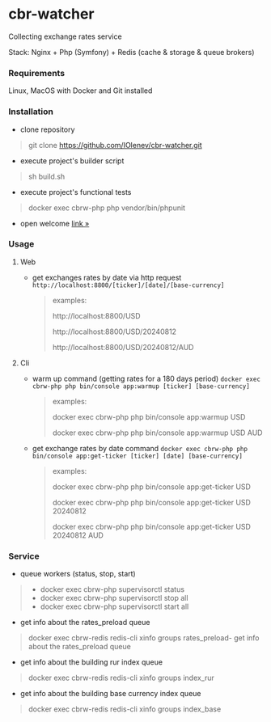 # cbr-watcher
Collecting exchange rates service

Stack: Nginx + Php (Symfony) + Redis (cache & storage & queue brokers) 

### Requirements
Linux, MacOS with Docker and Git installed

### Installation
- clone repository
> git clone https://github.com/IOlenev/cbr-watcher.git
- execute project's builder script
> sh build.sh
- execute project's functional tests
> docker exec cbrw-php php vendor/bin/phpunit
- open welcome [link &raquo;](http://localhost:8800) 

### Usage
1. Web
   - get exchanges rates by date via http request `http://localhost:8800/[ticker]/[date]/[base-currency]`
     > examples:
     > 
     > http://localhost:8800/USD
     > 
     > http://localhost:8800/USD/20240812
     > 
     > http://localhost:8800/USD/20240812/AUD

2. Cli
   - warm up command (getting rates for a 180 days period) `docker exec cbrw-php php bin/console app:warmup [ticker] [base-currency]`
      > examples:
      > 
      > docker exec cbrw-php php bin/console app:warmup USD
      > 
      > docker exec cbrw-php php bin/console app:warmup USD AUD
   - get exchange rates by date command `docker exec cbrw-php php bin/console app:get-ticker [ticker] [date] [base-currency]`
     > examples:
     > 
     > docker exec cbrw-php php bin/console app:get-ticker USD
     > 
     > docker exec cbrw-php php bin/console app:get-ticker USD 20240812
     > 
     > docker exec cbrw-php php bin/console app:get-ticker USD 20240812 AUD

### Service
- queue workers (status, stop, start)
> - docker exec cbrw-php supervisorctl status
> - docker exec cbrw-php supervisorctl stop all
> - docker exec cbrw-php supervisorctl start all
- get info about the rates_preload queue
> docker exec cbrw-redis redis-cli xinfo groups rates_preload- get info about the rates_preload queue
- get info about the building rur index queue
> docker exec cbrw-redis redis-cli xinfo groups index_rur
- get info about the building base currency index queue
> docker exec cbrw-redis redis-cli xinfo groups index_base
